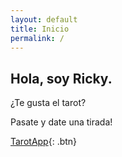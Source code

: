 ```yaml
---
layout: default
title: Inicio
permalink: /
---
```


## Hola, soy Ricky.  

¿Te gusta el tarot?

 Pasate y date una tirada!


[TarotApp](https://apptarot.rickysosa.me){: .btn} 
